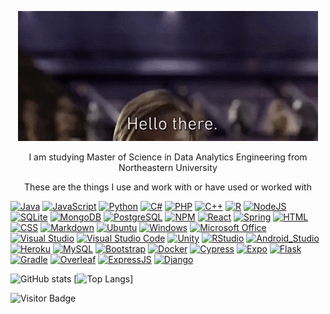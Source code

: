 
<p align='center'> <img src= "hellothereobi.gif"> </p>

<p align='center'>
I am studying Master of Science in Data Analytics Engineering
from Northeastern University
</p>

<p align='center'> These are the things I use and work with or have used or worked with </p>

<p> 
  
[![Java](https://img.shields.io/badge/java-%23ED8B00.svg?&style=for-the-badge&logo=java&logoColor=white)]()
[![JavaScript](https://img.shields.io/badge/JavaScript-D8C31A?style=for-the-badge&logo=javascript&logoColor=white)]()
[![Python](https://img.shields.io/badge/Python-3776AB?style=for-the-badge&logo=python&logoColor=white)]()
[![C#](https://img.shields.io/badge/C%23-239120?style=for-the-badge&logo=c-sharp&logoColor=white)]()
[![PHP](https://img.shields.io/badge/PHP-777BB4?style=for-the-badge&logo=php&logoColor=white)]()
[![C++](https://img.shields.io/badge/C%2B%2B-00599C?style=for-the-badge&logo=c%2B%2B&logoColor=white)]()
[![R](https://img.shields.io/badge/R-276DC3?style=for-the-badge&logo=r&logoColor=white)]()
[![NodeJS](https://img.shields.io/badge/NodeJS-529f44?style=for-the-badge&logo=node.js&logoColor=white)]()
[![SQLite](https://img.shields.io/badge/SQLite-07405E?style=for-the-badge&logo=sqlite&logoColor=white)]()
[![MongoDB](https://img.shields.io/badge/MongoDB-%234ea94b.svg?&style=for-the-badge&logo=mongodb&logoColor=white)]()
[![PostgreSQL](https://img.shields.io/badge/PostgreSQL-336791?style=for-the-badge&logo=PostgreSQL&logoColor=white)]()
[![NPM](https://img.shields.io/badge/NPM-CB3837?style=for-the-badge&logo=NPM&logoColor=white)]()
[![React](https://img.shields.io/badge/React-1E1E1E?style=for-the-badge&logo=react&logoColor=5DD1F5)]()
[![Spring](https://img.shields.io/badge/Spring-6DB33F?style=for-the-badge&logo=spring&logoColor=white)]()
[![HTML](https://img.shields.io/badge/HTML-E34F26?style=for-the-badge&logo=html5&logoColor=white)]()
[![CSS](https://img.shields.io/badge/CSS-1572B6?style=for-the-badge&logo=css3&logoColor=white)]()
[![Markdown](https://img.shields.io/badge/Markdown-000000?style=for-the-badge&logo=markdown&logoColor=white)]()
[![Ubuntu](https://img.shields.io/badge/Ubuntu-E95420?style=for-the-badge&logo=ubuntu&logoColor=white)]()
[![Windows](https://img.shields.io/badge/Windows-0078D6?style=for-the-badge&logo=Windows&logoColor=white)]()
[![Microsoft Office](https://img.shields.io/badge/Microsoft_Office-D83B01?style=for-the-badge&logo=microsoft-office&logoColor=white)]()
[![Visual Studio](https://img.shields.io/badge/Visual_Studio-D83B01?style=for-the-badge&logo=visual-studio&logoColor=white)]()
[![Visual Studio Code](https://img.shields.io/badge/Visual%20Studio%20Code-0078d7.svg?style=for-the-badge&logo=visual-studio-code&logoColor=white)]()
[![Unity](https://img.shields.io/badge/Unity-000000?style=for-the-badge&logo=unity&logoColor=white)]()
[![RStudio](https://img.shields.io/badge/R_Studio-75AADB?style=for-the-badge&logo=rstudio&logoColor=white)]()
[![Android_Studio](https://img.shields.io/badge/Android_Studio-3DDC84?style=for-the-badge&logo=android-studio&logoColor=white)]()
[![Heroku](https://img.shields.io/badge/Heroku-430098?style=for-the-badge&logo=heroku&logoColor=white)]()
[![MySQL](https://img.shields.io/badge/MySQL-005C84?style=for-the-badge&logo=mysql&logoColor=white)]()
[![Bootstrap](https://img.shields.io/badge/Bootstrap-563D7C?style=for-the-badge&logo=bootstrap&logoColor=white)]()
[![Docker](https://img.shields.io/badge/Docker-2CA5E0?style=for-the-badge&logo=docker&logoColor=white)]()
[![Cypress](https://img.shields.io/badge/Cypress-17202C?style=for-the-badge&logo=cypress&logoColor=white)]()
[![Expo](https://img.shields.io/badge/Expo-1B1F23?style=for-the-badge&logo=expo&logoColor=white)]()
[![Flask](https://img.shields.io/badge/Flask-000000?style=for-the-badge&logo=flask&logoColor=white)]()
[![Gradle](https://img.shields.io/badge/gradle-02303A?style=for-the-badge&logo=gradle&logoColor=white)]()
[![Overleaf](https://img.shields.io/badge/Overleaf-47A141?style=for-the-badge&logo=Overleaf&logoColor=white)]()
[![ExpressJS](https://img.shields.io/badge/Express.js-000000?style=for-the-badge&logo=express&logoColor=white)]()
[![Django](https://img.shields.io/badge/django-%23092E20.svg?style=for-the-badge&logo=django&logoColor=white)]()
</p>

![GitHub stats](https://github-readme-stats.vercel.app/api?username=NuiS4ncE&show_icons=true&theme=transparent)
[![Top Langs](https://github-readme-stats.vercel.app/api/top-langs/?username=NuiS4ncE&show_icons=true&theme=transparent)]

![Visitor Badge](https://visitor-badge.laobi.icu/badge?page_id=NuiS4ncE.NuiS4ncE)
